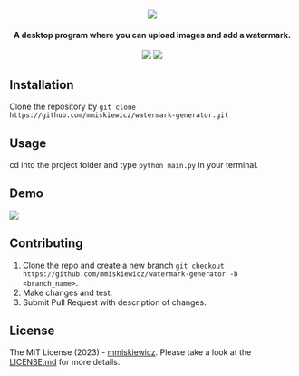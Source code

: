 <h1 align="center">
  <img src=https://user-images.githubusercontent.com/32812860/217060572-7b1ab26e-eca6-4341-ae1e-66f6bc3e9706.png></img>
  </h1>

<h4 align="center">
  A desktop program where you can upload images and add a watermark.
  </h4>
  
<p align="center">
    <img src=https://img.shields.io/github/repo-size/mmiskiewicz/watermark-generator></img>
  <img src=https://img.shields.io/github/issues-raw/mmiskiewicz/watermark-generator></img>
  </p>
 
## Installation

Clone the repository by `git clone https://github.com/mmiskiewicz/watermark-generator.git`

## Usage

cd into the project folder and type `python main.py` in your terminal.

## Demo

<img src=https://user-images.githubusercontent.com/32812860/217060277-ab914064-1872-429c-86f0-5471cc07c281.gif></img>

## Contributing

1. Clone the repo and create a new branch `git checkout https://github.com/mmiskiewicz/watermark-generator -b <branch_name>`.
2. Make changes and test.
3. Submit Pull Request with description of changes.

## License

The MIT License (2023) - <a href="https://github.com/mmiskiewicz">mmiskiewicz</a>. Please take a look at the <a href="https://github.com/mmiskiewicz/watermark-generator/blob/main/LICENSE.md">LICENSE.md</a> for more details.

